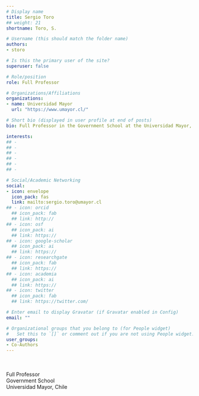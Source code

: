 ```yaml
---
# Display name
title: Sergio Toro
## weight: 21
shortname: Toro, S.

# Username (this should match the folder name)
authors:
- storo

# Is this the primary user of the site?
superuser: false

# Role/position
role: Full Professor

# Organizations/Affiliations
organizations:
- name: Universidad Mayor
  url: "https://www.umayor.cl/"

# Short bio (displayed in user profile at end of posts)
bio: Full Professor in the Government School at the Universidad Mayor, Chile.

interests:
## -
## -
## -
## -
## -
## -

# Social/Academic Networking
social:
- icon: envelope
  icon_pack: fas
  link: mailto:sergio.toro@umayor.cl
## - icon: orcid
  ## icon_pack: fab
  ## link: http://
## - icon: osf
  ## icon_pack: ai
  ## link: https://
## - icon: google-scholar
  ## icon_pack: ai
  ## link: https://
## - icon: researchgate
  ## icon_pack: fab
  ## link: https://
## - icon: academia
  ## icon_pack: ai
  ## link: https://
## - icon: twitter
  ## icon_pack: fab
  ## link: https://twitter.com/

# Enter email to display Gravatar (if Gravatar enabled in Config)
email: ""

# Organizational groups that you belong to (for People widget)
#   Set this to `[]` or comment out if you are not using People widget.
user_groups:
- Co-Authors
---
```


\
\
Full Professor \
Government School \
Universidad Mayor, Chile

